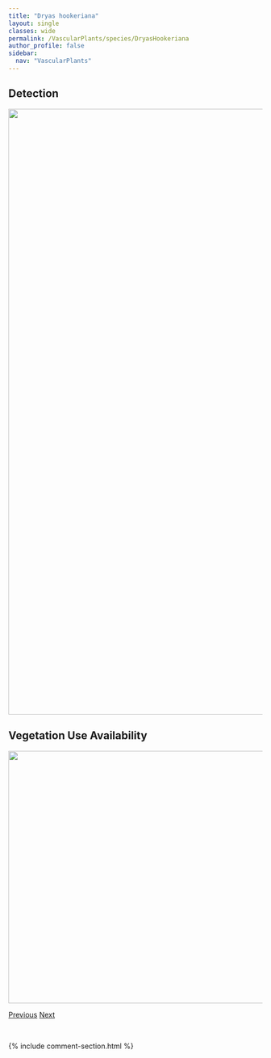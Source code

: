 ```yaml
---
title: "Dryas hookeriana"
layout: single
classes: wide
permalink: /VascularPlants/species/DryasHookeriana
author_profile: false
sidebar:
  nav: "VascularPlants"
---
```


<h2>Detection</h2>

<a href="https://drive.google.com/uc?export=view&id=1jRGA0zcEUWBbbToHQfOX6XbMCPN8-ml5">
<img src="https://drive.google.com/uc?export=view&id=1jRGA0zcEUWBbbToHQfOX6XbMCPN8-ml5" height = "1200" width = "800">
</a>


<h2>Vegetation Use Availability</h2>

<a href="https://drive.google.com/uc?export=view&id=1EhT8tGN40AvOMZyS-PfZD8eUxjW5ralM">
<img src="https://drive.google.com/uc?export=view&id=1EhT8tGN40AvOMZyS-PfZD8eUxjW5ralM" height = "500" width = "1000">
</a>


<a href="/DevelopmentWebsite/VascularPlants/species/DryasDrummondii" class="pagination--pager" title="Dryas drummondii">Previous</a> <a href="/DevelopmentWebsite/VascularPlants/species/DryasIntegrifolia" class="pagination--pager" title="Dryas integrifolia">Next</a>

<p>&nbsp;</p>

{% include comment-section.html %}
